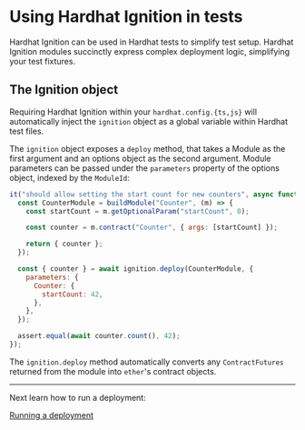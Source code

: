 # Using Hardhat Ignition in tests

Hardhat Ignition can be used in Hardhat tests to simplify test setup. Hardhat Ignition modules succinctly express complex deployment logic, simplifying your test fixtures.

## The Ignition object

Requiring Hardhat Ignition within your `hardhat.config.{ts,js}` will automatically inject the `ignition` object as a global variable within Hardhat test files.

The `ignition` object exposes a `deploy` method, that takes a Module as the first argument and an options object as the second argument. Module parameters can be passed under the `parameters` property of the options object, indexed by the `ModuleId`:

```js
it("should allow setting the start count for new counters", async function () {
  const CounterModule = buildModule("Counter", (m) => {
    const startCount = m.getOptionalParam("startCount", 0);

    const counter = m.contract("Counter", { args: [startCount] });

    return { counter };
  });

  const { counter } = await ignition.deploy(CounterModule, {
    parameters: {
      Counter: {
        startCount: 42,
      },
    },
  });

  assert.equal(await counter.count(), 42);
});
```

The `ignition.deploy` method automatically converts any `ContractFutures` returned from the module into `ether`'s contract objects.

---

Next learn how to run a deployment:

[Running a deployment](./deploying.md)
